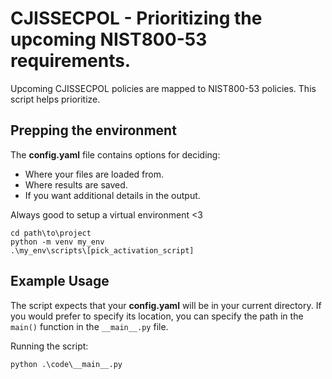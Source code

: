 # CJISSECPOL - Prioritizing the upcoming NIST800-53 requirements.
Upcoming CJISSECPOL policies are mapped to NIST800-53 policies. This script helps prioritize. 

## Prepping the environment
The **config.yaml** file contains options for deciding:
- Where your files are loaded from.
- Where results are saved.
- If you want additional details in the output. 

Always good to setup a virtual environment <3
```
cd path\to\project
python -m venv my_env
.\my_env\scripts\[pick_activation_script]
```

## Example Usage
The script expects that your **config.yaml** will be in your current directory.
If you would prefer to specify its location, you can specify the path in the `main()` function in the `__main__.py` file.

Running the script:
```
python .\code\__main__.py
```
